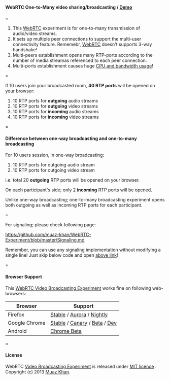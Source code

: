 #### WebRTC One-to-Many video sharing/broadcasting / [Demo](https://www.webrtc-experiment.com/broadcast/)

=

1. This [WebRTC](https://www.webrtc-experiment.com/) experiment is for one-to-many transmission of audio/video streams.
2. It sets up multiple peer connections to support the multi-user connectivity feature. Rememebr, [WebRTC](https://www.webrtc-experiment.com/) doesn't supports 3-way handshake!
3. Multi-peers establishment opens many RTP-ports according to the number of media streamas referenced to each peer connection.
4. Multi-ports establishment causes huge [CPU and bandwidth usage](https://www.webrtc-experiment.com/docs/RTP-usage.html)!

=

If 10 users join your broadcasted room, **40 RTP ports** will be opened on your browser:

1. 10 RTP ports for **outgoing** audio streams
2. 10 RTP ports for **outgoing** video streams
3. 10 RTP ports for **incoming** audio streams
4. 10 RTP ports for **incoming** video streams

=

#### Difference between one-way broadcasting and one-to-many broadcasting

For 10 users session, in one-way broadcasting:

1. 10 RTP ports for outgoing audio stream
2. 10 RTP ports for outgoing video stream

i.e. total 20 **outgoing** RTP ports will be opened on your browser.

On each participant's side; only 2 **incoming** RTP ports will be opened.

Unlike one-way broadcasting; one-to-many broadcasting experiment opens both outgoing as well as incoming RTP ports for each participant.

=

For signaling; please check following page:

https://github.com/muaz-khan/WebRTC-Experiment/blob/master/Signaling.md

Remember, you can use any signaling implementation without modifying a single line! Just skip below code and open [above link](https://github.com/muaz-khan/WebRTC-Experiment/blob/master/Signaling.md)!

=

#### Browser Support 

This [WebRTC Video Broadcasting Experiment](https://www.webrtc-experiment.com/broadcast/) works fine on following web-browsers:

| Browser        | Support           |
| ------------- |-------------|
| Firefox | [Stable](http://www.mozilla.org/en-US/firefox/new/) / [Aurora](http://www.mozilla.org/en-US/firefox/aurora/) / [Nightly](http://nightly.mozilla.org/) |
| Google Chrome | [Stable](https://www.google.com/intl/en_uk/chrome/browser/) / [Canary](https://www.google.com/intl/en/chrome/browser/canary.html) / [Beta](https://www.google.com/intl/en/chrome/browser/beta.html) / [Dev](https://www.google.com/intl/en/chrome/browser/index.html?extra=devchannel#eula) |
| Android | [Chrome Beta](https://play.google.com/store/apps/details?id=com.chrome.beta&hl=en) |

=

#### License

WebRTC [Video Broadcasting Experiment](https://www.webrtc-experiment.com/broadcast/) is released under [MIT licence](https://www.webrtc-experiment.com/licence/) . Copyright (c) 2013 [Muaz Khan](https://plus.google.com/100325991024054712503).
